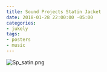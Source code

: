 ```yaml
---
title: Sound Projects Statin Jacket
date: 2018-01-28 22:00:00 -05:00
categories:
- jukely
tags:
- posters
- music
---
```


![Sp_satin.png](/uploads/Sp_satin.png)